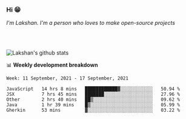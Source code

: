 ### Hi 😁

*I'm Lakshan. I'm a person who loves to make open-source projects*


<br/><br/>

![Lakshan's github stats](https://github-readme-stats.vercel.app/api?username=sandaruwan98&show_icons=true&theme=prussian )<br/>



📊 **Weekly development breakdown**
<!--START_SECTION:waka-->
```text
Week: 11 September, 2021 - 17 September, 2021

JavaScript   14 hrs 8 mins   ████████████▓░░░░░░░░░░░░   50.94 % 
JSX          7 hrs 45 mins   ███████░░░░░░░░░░░░░░░░░░   27.96 % 
Other        2 hrs 40 mins   ██▒░░░░░░░░░░░░░░░░░░░░░░   09.62 % 
Java         1 hr 39 mins    █▒░░░░░░░░░░░░░░░░░░░░░░░   05.99 % 
Gherkin      53 mins         ▓░░░░░░░░░░░░░░░░░░░░░░░░   03.22 % 
```
<!--END_SECTION:waka-->

